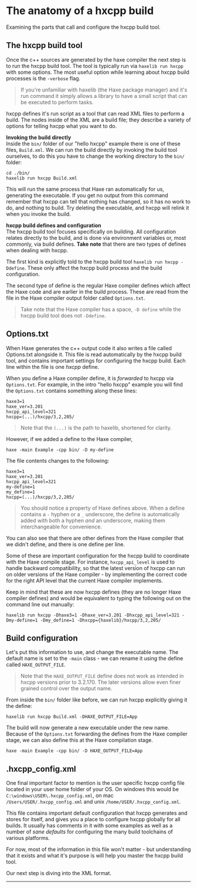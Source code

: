 # The anatomy of a hxcpp build

Examining the parts that call and configure the hxcpp build tool.

## The hxcpp build tool

Once the c++ sources are generated by the haxe compiler the next step is to run the hxcpp build tool. The tool is typically run via `haxelib run hxcpp` with some options. The most useful option while learning about hxcpp build processes is the `-verbose` flag.

> If you're unfamiliar with haxelib (the Haxe package manager) and it's run command it simply allows a library to have a small script that can be executed to perform tasks.

hxcpp defines it's run script as a tool that can read XML files to perform a build. The nodes inside of the XML are a build file; they describe a variety of options for telling hxcpp what you want to do.

**Invoking the build directly**   
Inside the `bin/` folder of our "hello hxcpp" example there is one of these files, `Build.xml`. We can run the build directly by invoking the build tool ourselves, to do this you have to change the working directory to the `bin/` folder:

`cd ./bin/`   
`haxelib run hxcpp Build.xml`

This will run the same process that Haxe ran automatically for us, generating the executable. If you get no output from this command remember that hxcpp can tell that nothing has changed, so it has no work to do, and nothing to build. Try deleting the executable, and hxcpp will relink it when you invoke the build.

**hxcpp build defines and configuration**   
The hxcpp build tool focuses specifically on building. All configuration relates directly to the build, and is done via environment variables or, most commonly, via build defines. **Take note** that there are two types of defines when dealing with hxcpp.

The first kind is explicitly told to the hxcpp build tool `haxelib run hxcpp -Ddefine`. These only affect the hxcpp build process and the build configuration.

The second type of define is the regular Haxe compiler defines which affect the Haxe code and are earlier in the build process. These are read from the file in the Haxe compiler output folder called `Options.txt`.

>Take note that the Haxe compiler has a space, `-D define` while the hxcpp build tool does not `-Ddefine`.


## Options.txt

When Haxe generates the c++ output code it also writes a file called Options.txt alongside it. This file is read automatically by the hxcpp build tool, and contains important settings for configuring the hxcpp build. Each line within the file is one _hxcpp_ define.

When you define a Haxe compiler define, it is _forwarded_ to hxcpp  via `Options.txt`. For example, in the intro "hello hxcpp" example you will find the `Options.txt` contains something along these lines:

```
haxe3=1
haxe_ver=3.201
hxcpp_api_level=321
hxcpp=(...)/hxcpp/3,2,205/
```

>Note that the `(...)` is the path to haxelib, shortened for clarity.

However, if we added a define to the Haxe compiler,

`haxe -main Example -cpp bin/ -D my-define`

The file contents changes to the following:

```
haxe3=1
haxe_ver=3.201
hxcpp_api_level=321
my-define=1
my_define=1
hxcpp=(...)/hxcpp/3,2,205/
```

> You should notice a property of Haxe defines above. When a define contains a `-` hyphen or a `_` underscore, the define is automatically added with both a hyphen _and_ an underscore, making them interchangeable for convenience.

You can also see that there are other defines from the Haxe compiler that we didn't define, and there is one define per line.

Some of these are important configuration for the hxcpp build to coordinate with the Haxe compile stage. For instance, `hxcpp_api_level` is used to handle backward compatibility, so that the latest version of hxcpp can run on older versions of the Haxe compiler - by implementing the correct code for the right API level that the current Haxe compiler implements.

Keep in mind that these are now hxcpp defines (they are no longer Haxe compiler defines) and would be equivalent to typing the following out on the command line out manually:

`haxelib run hxcpp -Dhaxe3=1 -Dhaxe_ver=3.201 -Dhxcpp_api_level=321 -Dmy-define=1 -Dmy_define=1 -Dhxcpp={haxelib}/hxcpp/3,2,205/`

## Build configuration

Let's put this information to use, and change the executable name. The default name is set to the `-main` class - we can rename it using the define called `HAXE_OUTPUT_FILE`.

> Note that the `HAXE_OUTPUT_FILE` define does not work as intended in hxcpp versions prior to 3.2.170. The later versions allow even finer grained control over the output name.

From inside the `bin/` folder like before, we can run hxcpp explicitly giving it the define:

`haxelib run hxcpp Build.xml -DHAXE_OUTPUT_FILE=App`

The build will now generate a new executable under the new name. Because of the `Options.txt` forwarding the defines from the Haxe compiler stage, we can also define this at the Haxe compilation stage.

`haxe -main Example -cpp bin/ -D HAXE_OUTPUT_FILE=App`

## .hxcpp_config.xml

One final important factor to mention is the user specific hxcpp config file located in your user home folder of your OS. On windows this would be `C:\windows\USER\.hxcpp_config.xml`, on mac `/Users/USER/.hxcpp_config.xml` and unix `/home/USER/.hxcpp_config.xml`.

This file contains important default configuration that hxcpp generates and stores for itself, and gives you a place to configure hxcpp globally for all builds. It usually has comments in it with some examples as well as a number of _sane defaults_ for configuring the many build toolchains of various platforms.

For now, most of the information in this file won't matter - but understanding that it exists and what it's purpose is will help you master the hxcpp build tool.

Our next step is diving into the XML format.

---
